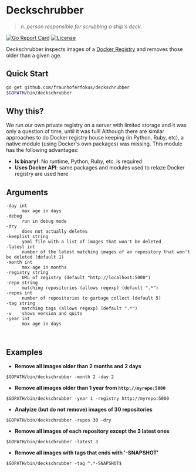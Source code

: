 # Deckschrubber
> *n. person responsible for scrubbing a ship's deck.*

[![Go Report Card](https://goreportcard.com/badge/github.com/fraunhoferfokus/deckschrubber)](https://goreportcard.com/report/github.com/fraunhoferfokus/deckschrubber)
[![License](https://img.shields.io/github/license/fraunhoferfokus/sesame.svg)](https://github.com/fraunhoferfokus/sesame/blob/master/LICENSE)

Deckschrubber inspects images of a [Docker Registry](https://docs.docker.com/registry/) and removes those older than a given age.

## Quick Start

```bash
go get github.com/fraunhoferfokus/deckschrubber
$GOPATH/bin/deckschrubber
```

## Why this?
We run our own private registry on a server with limited storage and it was only a question of time, until it was full! Although there are similar approaches to do Docker registry house keeping (in Python, Ruby, etc), a native module (using Docker's own packages) was missing. This module has the following advantages:

* **Is binary!**: No runtime, Python, Ruby, etc. is required
* **Uses Docker API**: same packages and modules used to relaze Docker registry are used here

## Arguments
```
-day int
      max age in days
-debug
      run in debug mode      
-dry
      does not actually deletes
-keeplist string
      yaml file with a list of images that won't be deleted
-latest int
      number of the latest matching images of an repository that won't be deleted (default 1)      
-month int
      max age in months
-registry string
      URL of registry (default "http://localhost:5000")
-repo string
      matching repositories (allows regexp) (default ".*")      
-repos int
      number of repositories to garbage collect (default 5)
-tag string
      matching tags (allows regexp) (default ".*")      
-v    shows version and quits
-year int
      max age in days
      
      
```

## Examples

* **Remove all images older than 2 months and 2 days**

```
$GOPATH/bin/deckschrubber -month 2 -day 2
```

* **Remove all images older than 1 year from `http://myrepo:5000`**

```
$GOPATH/bin/deckschrubber -year 1 -registry http://myrepo:5000
```

* **Analyize (but do not remove) images of 30 repositories**

```
$GOPATH/bin/deckschrubber -repos 30 -dry
```

* **Remove all images of each repository except the 3 latest ones**

```
$GOPATH/bin/deckschrubber -latest 3 
```

* **Remove all images with tags that ends with '-SNAPSHOT'**

```
$GOPATH/bin/deckschrubber -tag ^.*-SNAPSHOT$ 
```
